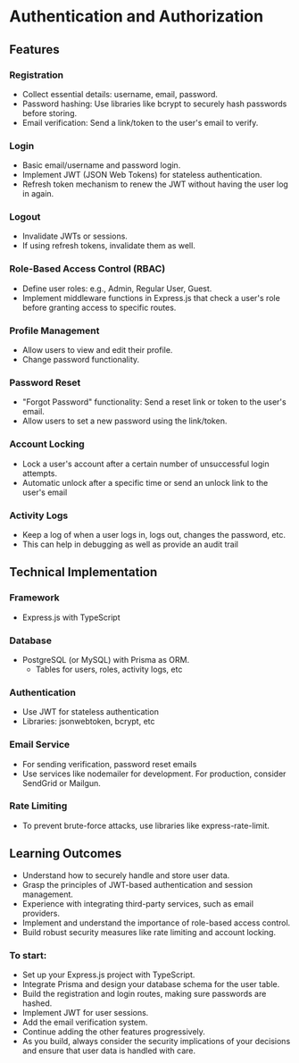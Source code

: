 # Authentication and Authorization

## Features

### Registration
- Collect essential details: username, email, password.
- Password hashing: Use libraries like bcrypt to securely hash passwords before storing.
- Email verification: Send a link/token to the user's email to verify.

### Login
- Basic email/username and password login.
- Implement JWT (JSON Web Tokens) for stateless authentication.
- Refresh token mechanism to renew the JWT without having the user log in again.

### Logout
- Invalidate JWTs or sessions.
- If using refresh tokens, invalidate them as well.

### Role-Based Access Control (RBAC)
- Define user roles: e.g., Admin, Regular User, Guest.
- Implement middleware functions in Express.js that check a user's role before granting access to specific routes.

### Profile Management
- Allow users to view and edit their profile.
- Change password functionality.

### Password Reset
- "Forgot Password" functionality: Send a reset link or token to the user's email.
- Allow users to set a new password using the link/token.

### Account Locking
- Lock a user's account after a certain number of unsuccessful login attempts.
- Automatic unlock after a specific time or send an unlock link to the user's email

### Activity Logs
- Keep a log of when a user logs in, logs out, changes the password, etc.
- This can help in debugging as well as provide an audit trail


## Technical Implementation

### Framework
- Express.js with TypeScript

### Database
- PostgreSQL (or MySQL) with Prisma as ORM.
  - Tables for users, roles, activity logs, etc

### Authentication
- Use JWT for stateless authentication
- Libraries: jsonwebtoken, bcrypt, etc

### Email Service
- For sending verification, password reset emails
- Use services like nodemailer for development. For production, consider SendGrid or Mailgun.

### Rate Limiting
- To prevent brute-force attacks, use libraries like express-rate-limit.


## Learning Outcomes

- Understand how to securely handle and store user data.
- Grasp the principles of JWT-based authentication and session management.
- Experience with integrating third-party services, such as email providers.
- Implement and understand the importance of role-based access control.
- Build robust security measures like rate limiting and account locking.

### To start:

- Set up your Express.js project with TypeScript.
- Integrate Prisma and design your database schema for the user table.
- Build the registration and login routes, making sure passwords are hashed.
- Implement JWT for user sessions.
- Add the email verification system.
- Continue adding the other features progressively.
- As you build, always consider the security implications of your decisions and ensure that user data is handled with care.